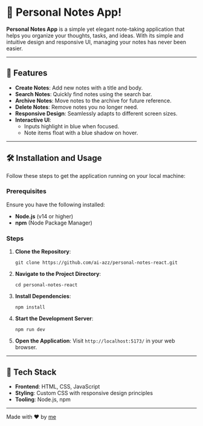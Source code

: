# 📂 Personal Notes App!

**Personal Notes App** is a simple yet elegant note-taking application that helps you organize your thoughts, tasks, and ideas. With its simple and intuitive design and responsive UI, managing your notes has never been easier. 

---

## 🎨 Features

- **Create Notes**: Add new notes with a title and body.
- **Search Notes**: Quickly find notes using the search bar.
- **Archive Notes**: Move notes to the archive for future reference.
- **Delete Notes**: Remove notes you no longer need.
- **Responsive Design**: Seamlessly adapts to different screen sizes.
- **Interactive UI**:
    - Inputs highlight in blue when focused.
    - Note items float with a blue shadow on hover.

---

## 🛠️ Installation and Usage

Follow these steps to get the application running on your local machine:

### Prerequisites

Ensure you have the following installed:

- **Node.js** (v14 or higher)
- **npm** (Node Package Manager)

### Steps

1. **Clone the Repository**:
    
    ```
    git clone https://github.com/ai-azz/personal-notes-react.git
    ```
    
2. **Navigate to the Project Directory**:
    
    ```
    cd personal-notes-react
    ```
    
3. **Install Dependencies**:
    
    ```
    npm install
    ```
    
4. **Start the Development Server**:
    
    ```
    npm run dev
    ```
    
5. **Open the Application**:
Visit `http://localhost:5173/` in your web browser.

---

## 🔧 Tech Stack

- **Frontend**: HTML, CSS, JavaScript
- **Styling**: Custom CSS with responsive design principles
- **Tooling**: Node.js, npm

---

Made with ❤️ by [me](https://github.com/ai-azz)